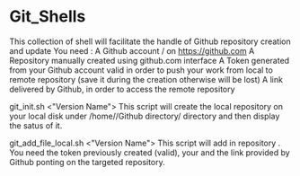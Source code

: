 # Git_Shells
This collection of shell will facilitate the handle of Github repository creation and update
You need : A Github account <login name >/<password> on https://github.com
           A Repository manually created using github.com interface
           A Token generated from your Github account valid in order to push your work from local to remote repository (save it during the creation otherwise will be lost)
           A link delivered by Github, in order to access the remote repository 


git_init.sh  <login name Github> <Email Github> <Repository name Github> <File name to add>  <"Version Name">
  This script will create the local repository <Repository name Github> on your local disk under /home/<login unix user name>/Github directory/<Repository name Github> directory and then display the satus of it.
  
git_add_file_local.sh <login Github> <Email Github> <Repository name Github> <File name to add>  <"Version Name">
  This script will add <File name to add> in repository <Repository name Github>. You need the token previously created (valid), your <login name Github> and the link provided by Github ponting on the targeted repository.
  
  

  
